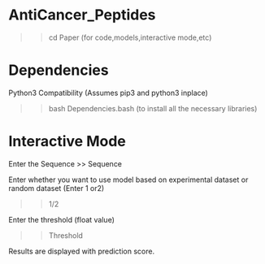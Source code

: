 # AntiCancer_Peptides

>> cd Paper (for code,models,interactive mode,etc)
# Dependencies
Python3 Compatibility (Assumes pip3 and python3 inplace)

>> bash Dependencies.bash (to install all the necessary libraries)

# Interactive Mode
Enter the Sequence  >> Sequence

Enter whether you want to use model based on experimental dataset or random dataset (Enter 1 or2) 
>>1/2

Enter the threshold (float value)
>>Threshold

Results are displayed with prediction score.

